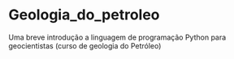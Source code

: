 # Geologia_do_petroleo
Uma breve introdução a linguagem de programação Python para geocientistas (curso de geologia do Petróleo)

